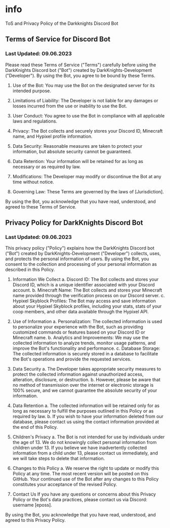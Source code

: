 # info
ToS and Privacy Policy of the Darkknights Discord Bot

## Terms of Service for Discord Bot

### Last Updated: 09.06.2023

Please read these Terms of Service ("Terms") carefully before using the DarkKnights Discord bot ("Bot") created by DarkKnights-Development ("Developer"). By using the Bot, you agree to be bound by these Terms.

1. Use of the Bot: You may use the Bot on the designated server for its intended purpose.

2. Limitations of Liability: The Developer is not liable for any damages or losses incurred from the use or inability to use the Bot.

3. User Conduct: You agree to use the Bot in compliance with all applicable laws and regulations.

4. Privacy: The Bot collects and securely stores your Discord ID, Minecraft name, and Hypixel profile information.

5. Data Security: Reasonable measures are taken to protect your information, but absolute security cannot be guaranteed.

6. Data Retention: Your information will be retained for as long as necessary or as required by law.

7. Modifications: The Developer may modify or discontinue the Bot at any time without notice.

8. Governing Law: These Terms are governed by the laws of [Jurisdiction].

By using the Bot, you acknowledge that you have read, understood, and agreed to these Terms of Service.


## Privacy Policy for DarkKnights Discord Bot

### Last Updated: 09.06.2023

This privacy policy ("Policy") explains how the DarkKnights Discord bot ("Bot") created by DarkKnights-Development ("Developer") collects, uses, and protects the personal information of users. By using the Bot, you consent to the collection and processing of your personal information as described in this Policy.

1. Information We Collect
   a. Discord ID: The Bot collects and stores your Discord ID, which is a unique identifier associated with your Discord account.
   b. Minecraft Name: The Bot collects and stores your Minecraft name provided through the verification process on our Discord server. 
   c. Hypixel Skyblock Profiles: The Bot may access and save information about your Hypixel Skyblock profiles, including your stats, stats of your coop members, and other data available through the Hypixel API.

2. Use of Information
   a. Personalization: The collected information is used to personalize your experience with the Bot, such as providing customized commands or features based on your Discord ID or Minecraft name.
   b. Analytics and Improvements: We may use the collected information to analyze trends, monitor usage patterns, and improve the Bot's functionality and performance.
   c. Database Storage: The collected information is securely stored in a database to facilitate the Bot's operations and provide the requested services.

3. Data Security
   a. The Developer takes appropriate security measures to protect the collected information against unauthorized access, alteration, disclosure, or destruction.
   b. However, please be aware that no method of transmission over the internet or electronic storage is 100% secure, and we cannot guarantee the absolute security of your information.

4. Data Retention
   a. The collected information will be retained only for as long as necessary to fulfill the purposes outlined in this Policy or as required by law.
   b. If you wish to have your information deleted from our database, please contact us using the contact information provided at the end of this Policy.

5. Children's Privacy
   a. The Bot is not intended for use by individuals under the age of 13. We do not knowingly collect personal information from children under 13. If you believe we have inadvertently collected information from a child under 13, please contact us immediately, and we will take steps to delete that information.

6. Changes to this Policy
   a. We reserve the right to update or modify this Policy at any time. The most recent version will be posted on this GitHub. Your continued use of the Bot after any changes to this Policy constitutes your acceptance of the revised Policy.

7. Contact Us
   If you have any questions or concerns about this Privacy Policy or the Bot's data practices, please contact us via Discord: username [eposs].

By using the Bot, you acknowledge that you have read, understood, and agreed to this Privacy Policy.
